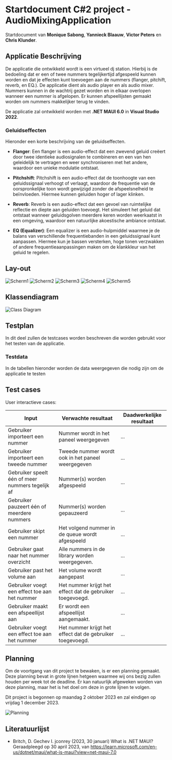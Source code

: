 # Startdocument C#2 project - AudioMixingApplication

Startdocument van **Monique Sabong**, **Yannieck Blaauw**, **Victor Peters** en **Chris Klunder**.

## Applicatie Beschrijving

De applicatie die ontwikkeld wordt is een virtueel dj station. Hierbij is de bedoeling dat er een of twee nummers tegelijkertijd afgespeeld kunnen worden en dat je effecten kunt toevoegen aan de nummers (flanger, pitchift, reverb, en EQ.). De applicatie dient als audio player en als audio mixer. Nummers kunnen in de wachtrij gezet worden en in elkaar overlopen wanneer een nummer is afgelopen. Er kunnen afspeellijsten gemaakt worden om nummers makkelijker terug te vinden.

De applicatie zal ontwikkeld worden met **.NET MAUI 6.0** in **Visual Studio 2022**.

### Geluidseffecten

Hieronder een korte beschrijving van de geluidseffecten.

-   **Flanger**: Een flanger is een audio-effect dat een zwevend geluid creëert door twee identieke audiosignalen te combineren en een van hen geleidelijk te vertragen en weer synchroniseren met het andere, waardoor een unieke modulatie ontstaat.

-   **Pitchshift**: Pitchshift is een audio-effect dat de toonhoogte van een geluidssignaal verhoogt of verlaagt, waardoor de frequentie van de oorspronkelijke toon wordt gewijzigd zonder de afspeelsnelheid te beïnvloeden. Hiermee kunnen geluiden hoger of lager klinken.

-   **Reverb**: Reverb is een audio-effect dat een gevoel van ruimtelijke reflectie en diepte aan geluiden toevoegt. Het simuleert het geluid dat ontstaat wanneer geluidsgolven meerdere keren worden weerkaatst in een omgeving, waardoor een natuurlijke akoestische ambiance ontstaat.

-   **EQ (Equalizer)**: Een equalizer is een audio-hulpmiddel waarmee je de balans van verschillende frequentiebanden in een geluidssignaal kunt aanpassen. Hiermee kun je bassen versterken, hoge tonen verzwakken of andere frequentieaanpassingen maken om de klankkleur van het geluid te regelen.

## Lay-out

![Scherm1](img/Scherm%201.png "Scherm 1")
![Scherm2](img/Scherm%202.png "Scherm 2")
![Scherm3](img/Scherm%203.png "Scherm 3")
![Scherm4](img/Scherm%204.png "Scherm 4")
![Scherm5](img/Scherm%205.png "Scherm 5")

## Klassendiagram

![Class Diagram](img/classdiagram.png "First Version of the class diagram")

## Testplan

In dit deel zullen de testcases worden beschreven die worden gebruikt voor het testen van de applicatie.

### Testdata

In de tabellen hieronder worden de data weergegeven die nodig zijn om de applicatie te testen

## Test cases

User interactieve cases:

| Input                                            | Verwachte resultaat                                       | Daadwerkelijke resultaat |
| ------------------------------------------------ | --------------------------------------------------------- | ------------------------ |
| Gebruiker importeert een nummer                  | Nummer wordt in het paneel weergegeven                    | ...                      |
| Gebruiker importeert een tweede nummer           | Tweede nummer wordt ook in het paneel weergegeven         | ...                      |
| Gebruiker speelt één of meer nummers tegelijk af | Nummer(s) worden afgespeeld                               | ...                      |
| Gebruiker pauzeert één of meerdere nummers       | Nummer(s) worden gepauzeerd                               | ...                      |
| Gebruiker skipt een nummer                       | Het volgend nummer in de queue wordt afgespeeld           | ...                      |
| Gebruiker gaat naar het nummer overzicht         | Alle nummers in de library worden weergegeven.            | ...                      |
| Gebruiker past het volume aan                    | Het volume wordt aangepast                                | ...                      |
| Gebruiker voegt een effect toe aan het nummer    | Het nummer krijgt het effect dat de gebruiker toegevoegd. | ...                      |
| Gebruiker maakt een afspeellijst aan             | Er wordt een afspeellijst aangemaakt.                     | ...                      |
| Gebruiker voegt een effect toe aan het nummer    | Het nummer krijgt het effect dat de gebruiker toegevoegd. | ...                      |

## Planning

Om de voortgang van dit project te bewaken, is er een planning gemaakt. Deze planning bevat in grote lijnen hetgeen waarmee wij ons bezig zullen houden per week tot de deadline. Er kan natuurlijk afgeweken worden van deze planning, maar het is het doel om deze in grote lijnen te volgen.

Dit project is begonnen op maandag 2 oktober 2023 en zal eindigen op vrijdag 1 december 2023.

![Planning](img/planning.png "Project planning")

## Literatuurlijst

-   Britch, D. Gechev I. jconrey (2023, 30 januari) What is .NET MAUI? Geraadpleegd op 30 april 2023, van <https://learn.microsoft.com/en-us/dotnet/maui/what-is-maui?view=net-maui-7.0>